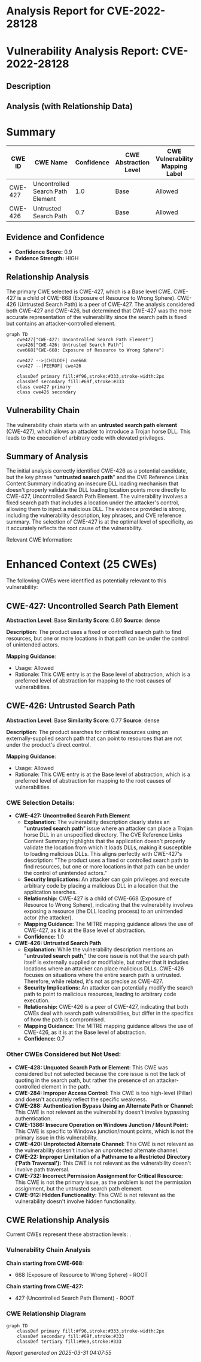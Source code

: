 # Analysis Report for CVE-2022-28128

# Vulnerability Analysis Report: CVE-2022-28128

## Description



## Analysis (with Relationship Data)

# Summary
| CWE ID | CWE Name | Confidence | CWE Abstraction Level | CWE Vulnerability Mapping Label | CWE-Vulnerability Mapping Notes |
|---|---|---|---|---|---|
| CWE-427 | Uncontrolled Search Path Element | 1.0 | Base | Allowed | Primary CWE |
| CWE-426 | Untrusted Search Path | 0.7 | Base | Allowed | Secondary Candidate |

## Evidence and Confidence

*   **Confidence Score:** 0.9
*   **Evidence Strength:** HIGH

## Relationship Analysis
The primary CWE selected is CWE-427, which is a Base level CWE. CWE-427 is a child of CWE-668 (Exposure of Resource to Wrong Sphere). CWE-426 (Untrusted Search Path) is a peer of CWE-427. The analysis considered both CWE-427 and CWE-426, but determined that CWE-427 was the more accurate representation of the vulnerability since the search path is fixed but contains an attacker-controlled element.

```mermaid
graph TD
    cwe427["CWE-427: Uncontrolled Search Path Element"]
    cwe426["CWE-426: Untrusted Search Path"]
    cwe668["CWE-668: Exposure of Resource to Wrong Sphere"]
    
    cwe427 -->|CHILDOF| cwe668
    cwe427 --|PEEROF| cwe426
    
    classDef primary fill:#f96,stroke:#333,stroke-width:2px
    classDef secondary fill:#69f,stroke:#333
    class cwe427 primary
    class cwe426 secondary
```

## Vulnerability Chain
The vulnerability chain starts with an **untrusted search path element** (CWE-427), which allows an attacker to introduce a Trojan horse DLL. This leads to the execution of arbitrary code with elevated privileges.

## Summary of Analysis
The initial analysis correctly identified CWE-426 as a potential candidate, but the key phrase "**untrusted search path**" and the CVE Reference Links Content Summary indicating an insecure DLL loading mechanism that doesn't properly validate the DLL loading location points more directly to CWE-427, Uncontrolled Search Path Element. The vulnerability involves a fixed search path that includes a location under the attacker's control, allowing them to inject a malicious DLL. The evidence provided is strong, including the vulnerability description, key phrases, and CVE reference summary. The selection of CWE-427 is at the optimal level of specificity, as it accurately reflects the root cause of the vulnerability.

Relevant CWE Information:

# Enhanced Context (25 CWEs)
The following CWEs were identified as potentially relevant to this vulnerability:

## CWE-427: Uncontrolled Search Path Element
**Abstraction Level**: Base
**Similarity Score**: 0.80
**Source**: dense

**Description**:
The product uses a fixed or controlled search path to find resources, but one or more locations in that path can be under the control of unintended actors.

**Mapping Guidance**:
- Usage: Allowed
- Rationale: This CWE entry is at the Base level of abstraction, which is a preferred level of abstraction for mapping to the root causes of vulnerabilities.

## CWE-426: Untrusted Search Path
**Abstraction Level**: Base
**Similarity Score**: 0.77
**Source**: dense

**Description**:
The product searches for critical resources using an externally-supplied search path that can point to resources that are not under the product's direct control.

**Mapping Guidance**:
- Usage: Allowed
- Rationale: This CWE entry is at the Base level of abstraction, which is a preferred level of abstraction for mapping to the root causes of vulnerabilities.

### CWE Selection Details:

*   **CWE-427: Uncontrolled Search Path Element**
    *   **Explanation:** The vulnerability description clearly states an "**untrusted search path**" issue where an attacker can place a Trojan horse DLL in an unspecified directory. The CVE Reference Links Content Summary highlights that the application doesn't properly validate the location from which it loads DLLs, making it susceptible to loading malicious DLLs. This aligns perfectly with CWE-427's description: "The product uses a fixed or controlled search path to find resources, but one or more locations in that path can be under the control of unintended actors."
    *   **Security Implications:** An attacker can gain privileges and execute arbitrary code by placing a malicious DLL in a location that the application searches.
    *   **Relationship:** CWE-427 is a child of CWE-668 (Exposure of Resource to Wrong Sphere), indicating that the vulnerability involves exposing a resource (the DLL loading process) to an unintended actor (the attacker).
    *   **Mapping Guidance:** The MITRE mapping guidance allows the use of CWE-427, as it is at the Base level of abstraction.
    *   **Confidence:** 1.0
*   **CWE-426: Untrusted Search Path**
    *   **Explanation:** While the vulnerability description mentions an "**untrusted search path**," the core issue is not that the search path itself is externally supplied or modifiable, but rather that it includes locations where an attacker can place malicious DLLs. CWE-426 focuses on situations where the entire search path is untrusted. Therefore, while related, it's not as precise as CWE-427.
    *   **Security Implications:** An attacker can potentially modify the search path to point to malicious resources, leading to arbitrary code execution.
    *   **Relationship:** CWE-426 is a peer of CWE-427, indicating that both CWEs deal with search path vulnerabilities, but differ in the specifics of how the path is compromised.
    *   **Mapping Guidance:** The MITRE mapping guidance allows the use of CWE-426, as it is at the Base level of abstraction.
    *   **Confidence:** 0.7

### Other CWEs Considered but Not Used:

*   **CWE-428: Unquoted Search Path or Element:** This CWE was considered but not selected because the core issue is not the lack of quoting in the search path, but rather the presence of an attacker-controlled element in the path.
*   **CWE-284: Improper Access Control:** This CWE is too high-level (Pillar) and doesn't accurately reflect the specific weakness.
*   **CWE-288: Authentication Bypass Using an Alternate Path or Channel:** This CWE is not relevant as the vulnerability doesn't involve bypassing authentication.
*   **CWE-1386: Insecure Operation on Windows Junction / Mount Point:** This CWE is specific to Windows junction/mount points, which is not the primary issue in this vulnerability.
*   **CWE-420: Unprotected Alternate Channel:** This CWE is not relevant as the vulnerability doesn't involve an unprotected alternate channel.
*   **CWE-22: Improper Limitation of a Pathname to a Restricted Directory ('Path Traversal'):** This CWE is not relevant as the vulnerability doesn't involve path traversal.
*   **CWE-732: Incorrect Permission Assignment for Critical Resource:** This CWE is not the primary issue, as the problem is not the permission assignment, but the untrusted search path element.
*   **CWE-912: Hidden Functionality:** This CWE is not relevant as the vulnerability doesn't involve hidden functionality.


## CWE Relationship Analysis

Current CWEs represent these abstraction levels: .


### Vulnerability Chain Analysis

**Chain starting from CWE-668:**
- 668 (Exposure of Resource to Wrong Sphere) - ROOT


**Chain starting from CWE-427:**
- 427 (Uncontrolled Search Path Element) - ROOT



### CWE Relationship Diagram

```mermaid
graph TD
    classDef primary fill:#f96,stroke:#333,stroke-width:2px
    classDef secondary fill:#69f,stroke:#333
    classDef tertiary fill:#9e9,stroke:#333
```



*Report generated on 2025-03-31 04:07:55*
